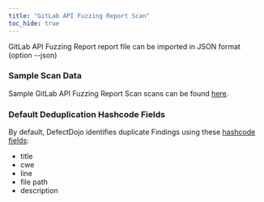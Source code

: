 ```yaml
---
title: "GitLab API Fuzzing Report Scan"
toc_hide: true
---
```

GitLab API Fuzzing Report report file can be imported in JSON format (option --json)

### Sample Scan Data
Sample GitLab API Fuzzing Report Scan scans can be found [here](https://github.com/DefectDojo/django-DefectDojo/tree/master/unittests/scans/gitlab_api_fuzzing).

### Default Deduplication Hashcode Fields
By default, DefectDojo identifies duplicate Findings using these [hashcode fields](https://docs.defectdojo.com/en/working_with_findings/finding_deduplication/about_deduplication/):

- title
- cwe
- line
- file path
- description
